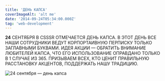```yaml
---
title: 'ДЕНЬ КАПСА'
coverImageAlt: 'alt me'
date: '2014-09-24T05:34:00.000Z'
tag: 'web-development'
---
```


**24** СЕНТЯБРЯ В CSSSR ОТМЕЧАЕТСЯ ДЕНЬ КАПСА. В ЭТОТ ДЕНЬ ВСЕ НАШИ СОТРУДНИКИ ВЕДУТ КОРПОРТАИВНУЮ ПЕРПИСКУ ТОЛЬКО ЗАГЛАВНЫМИ БУКВАМИ. ИДЕЯ АКЦИИ — ОБРАТИТЬ ВНИМАНИЕ ЛЮБИТЕЛЕЙ КАПСА, ЧТО ЕГО ИСПОЛЬЗОВАНИЕ ОПРАВДАНО ТОЛЬКО В 1 СЛУЧАЕ ИЗ 365. ПРИЗЫВАЕМ ВСЕХ, КТО ЦЕНИТ ПРАВИЛЬНУЮ РАССТАНОВКУ АКЦЕНТОВ, ПОДДЕРЖАТЬ НАШУ ТРАДИЦИЮ.

![24 сентября — день капса](/images/day-of-caps.jpg)
